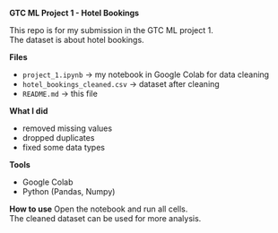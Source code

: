 **GTC ML Project 1 - Hotel Bookings**

This repo is for my submission in the GTC ML project 1.  
The dataset is about hotel bookings.

**Files**
- `project_1.ipynb` → my notebook in Google Colab for data cleaning
- `hotel_bookings_cleaned.csv` → dataset after cleaning
- `README.md` → this file

**What I did**
- removed missing values
- dropped duplicates
- fixed some data types

**Tools**
- Google Colab
- Python (Pandas, Numpy)

**How to use**
Open the notebook and run all cells.  
The cleaned dataset can be used for more analysis.
